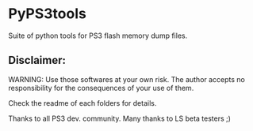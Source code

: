 # PyPS3tools
Suite of python tools for PS3 flash memory dump files.

Disclaimer:
----------
WARNING: Use those softwares at your own risk. The author accepts no
responsibility for the consequences of your use of them.


Check the readme of each folders for details.


Thanks to all PS3 dev. community.
Many thanks to LS beta testers ;)


